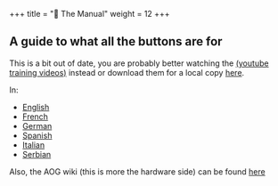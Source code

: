 +++
title = "🚜 The Manual"
weight = 12
+++

## A guide to what all the buttons are for

This is a bit out of date, you are probably better watching the [(youtube training videos)](https://www.youtube.com/playlist?list=PL1N2N2XFHWW1fIDhb7koOa7hxH0LGppYc) instead or download them for a local copy [here](https://www.mediafire.com/folder/wwcvo7zhdogh1/Videos).

In:

* [English](https://github.com/farmerbriantee/AgOpenGPS/raw/master/SourceCode/GPS/Manual.pdf)
* [French](https://github.com/farmerbriantee/AgOpenGPS/raw/master/SourceCode/GPS/Manual.fr.pdf)
* [German](https://github.com/farmerbriantee/AgOpenGPS/raw/master/SourceCode/GPS/Manual.de.pdf)
* [Spanish](https://github.com/farmerbriantee/AgOpenGPS/raw/master/SourceCode/GPS/Manual.es.df)
* [Italian](https://github.com/farmerbriantee/AgOpenGPS/raw/master/SourceCode/GPS/Manual.it.pdf)
* [Serbian](https://github.com/farmerbriantee/AgOpenGPS/raw/master/SourceCode/GPS/Manual.sr.pdf)

Also, the AOG wiki (this is more the hardware side) can be found [here](https://github.com/farmerbriantee/AgOpenGPS/wiki)